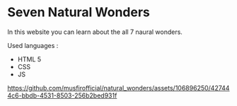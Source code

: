 # Seven Natural Wonders

In this website you can learn about the all 7 naural wonders.

Used languages : 
- HTML 5
- CSS
- JS

https://github.com/musfirofficial/natural_wonders/assets/106896250/427444c6-bbdb-4531-8503-256b2bed931f
